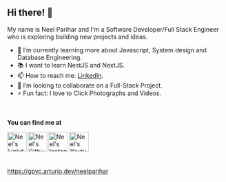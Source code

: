 ## Hi there! 👋

My name is Neel Parihar and I'm a Software Developer/Full Stack Engineer who is exploring building new projects and ideas.
<br/>

- 🌱 I’m currently learning more about Javascript, System design and Database Engineering.
- 📚 I want to learn NestJS and NextJS.
- 📫 How to reach me: [LinkedIn](https://linkedin.com/in/neel-parihar).
- 🤝 I’m looking to collaborate on a Full-Stack Project.
- ⚡ Fun fact: I love to Click Photographs and Videos.

<br/>


**You can find me at** 

<div>
<a href="https://linkedin.com/in/neel-parihar" target="_blank">
  <img align="left" alt="Neel's Linkdein" width="45px" src="https://img.icons8.com/nolan/96/linkedin.png" />
</a>
<a href="https://github.com/NeelParihar" target="_blank">
  <img align="left" alt="Neel's Github" width="45px" src="https://img.icons8.com/nolan/96/github.png" />
</a>
<a href="https://instagram.com/neell.___/" target="_blank">
  <img align="left" alt="Neel's Instagram" width="45px" src="https://img.icons8.com/nolan/96/instagram-new.png" />
</a>
<a href="https://www.youtube.com/channel/UCJC0IYiHNOmNmDP1PQDrUrA/" target="_blank">
  <img align="left" alt="Neel's Youtube" width="45px" src="https://img.icons8.com/nolan/96/youtube.png" />
</a>
</div>

<br/>
<br/>
<!--[![website](https://img.shields.io/badge/PortfolioWebsite-pawan.live-2648ff?style=flat-square&logo=google-chrome)](https://pawan.live/)-->

<br/>

<!--
**🔧 Languages and Tools:**  


![](https://img.shields.io/badge/Code-C++-informational?style=flat&logo=c%2B%2B&logoColor=white&color=14ffec)
![](https://img.shields.io/badge/Code-Java-informational?style=flat&logo=java&logoColor=white&color=14ffec)
![](https://img.shields.io/badge/Code-Python-informational?style=flat&logo=python&logoColor=white&color=14ffec)
![](https://img.shields.io/badge/Code-JavaScript-informational?logo=javascript&logoColor=white&color=14ffec)
![](https://img.shields.io/badge/Code-HTML-informational?style=flat&logo=HTML&logoColor=white&color=14ffec)
![](https://img.shields.io/badge/Code-CSS-informational?style=flat&logo=css&logoColor=white&color=14ffec)
![](https://img.shields.io/badge/Code-Dart-informational?style=flat&logo=dart&logoColor=white&color=14ffec)


![](https://img.shields.io/badge/Code-ReactJs-informational?style=flat&logo=react&logoColor=white&color=7B68EE)
![](https://img.shields.io/badge/Code-Django-informational?style=flat&logo=django&logoColor=white&color=7B68EE)
![](https://img.shields.io/badge/Code-Flask-informational?style=flat&logo=flask&logoColor=white&color=7B68EE)
![](https://img.shields.io/badge/Code-Android-informational?style=flat&logo=android&logoColor=white&color=7B68EE)
![](https://img.shields.io/badge/Code-Flutter-informational?style=flat&logo=flutter&logoColor=white&color=7B68EE)

![](https://img.shields.io/badge/OS-Linux-informational?style=flat&logo=linux&logoColor=white&color=14ffec)
![](https://img.shields.io/badge/OS-Mac-informational?style=flat&logo=apple&logoColor=white&color=14ffec)
![](https://img.shields.io/badge/Editor-Visual_Studio_Code-informational?style=flat&logo=visual-studio-code&logoColor=white&color=14ffec)
![](https://img.shields.io/badge/VCS-Git-informational?style=flat&logo=git&logoColor=white&color=14ffec)

![](https://img.shields.io/badge/Tools-PostgreSQL-informational?style=flat&logo=postgresql&logoColor=white&color=7B68EE)
![](https://img.shields.io/badge/Tools-MySQL-informational?style=flat&logo=mysql&logoColor=white&color=7B68EE)
![](https://img.shields.io/badge/Tools-Firebase-informational?style=flat&logo=firebase&logoColor=white&color=7B68EE)
![](https://img.shields.io/badge/Tools-Cloud_Firestore-informational?style=flat&logo=firebase&logoColor=white&color=7B68EE)

-->
<br/>
  <!--
<div align="center">
<a href="https://github.com/NeelParihar">
  <img align="center" src="https://github-readme-stats.vercel.app/api/top-langs/?username=NeelParihar&theme=dark&layout=compact&exclude_repo=colordetection" />
</a>

<a href="https://github.com/NeelParihar">
 <img align="center" src="https://github-readme-stats.vercel.app/api?username=NeelParihar&show_icons=true&theme=dark&layout=compact" alt="Neel's github stats"/>
</a>

</div>
  -->

https://gpvc.arturio.dev/neelparihar
